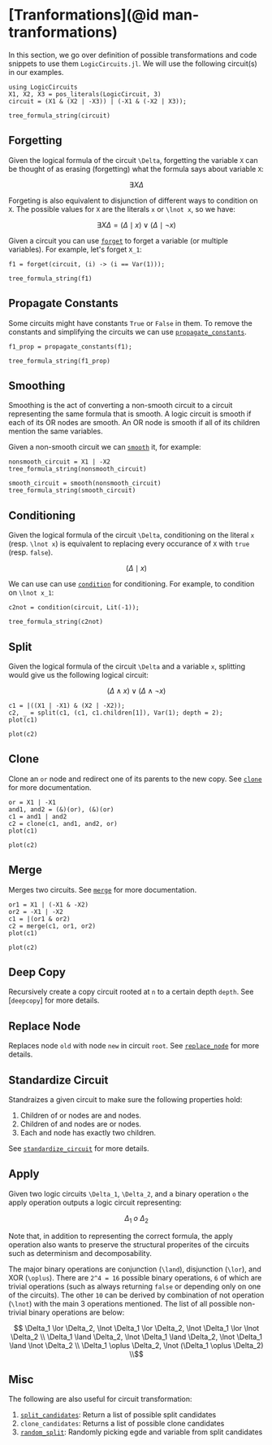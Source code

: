 # [Tranformations](@id man-tranformations)

In this section, we go over definition of possible transformations and code snippets to use them `LogicCircuits.jl`. We will use the following circuit(s) in our examples.

```@example transform
using LogicCircuits
X1, X2, X3 = pos_literals(LogicCircuit, 3)
circuit = (X1 & (X2 | -X3)) | (-X1 & (-X2 | X3));

tree_formula_string(circuit)
```

## Forgetting

Given the logical formula of the circuit ``\Delta``, forgetting the variable ``X`` can be thought of as erasing (forgetting) what the formula says about variable ``X``:

```math
\exists X \Delta 
``` 

Forgeting is also equivalent to disjunction of different ways to condition on ``X``. The possible values for ``X`` are the literals ``x`` or ``\lnot x``, so we have:

```math
\exists X \Delta = (\Delta \mid x) \lor (\Delta \mid \lnot x)
```

Given a circuit you can use [`forget`](@ref) to forget a variable (or multiple variables). For example, let's forget ``X_1``:

```@example transform
f1 = forget(circuit, (i) -> (i == Var(1)));

tree_formula_string(f1)
```

## Propagate Constants

Some circuits might have constants `True` or `False` in them. To remove the constants and simplifying the circuits we can use [`propagate_constants`](@ref).

```@example transform
f1_prop = propagate_constants(f1);

tree_formula_string(f1_prop)
```

## Smoothing

Smoothing is the act of converting a non-smooth circuit to a circuit representing the same formula that is smooth. A logic circuit is smooth if each of its OR nodes are smooth. 
An OR node is smooth if all of its children mention the same variables.


Given a non-smooth circuit we can [`smooth`](@ref) it, for example:

```@example transform
nonsmooth_circuit = X1 | -X2
tree_formula_string(nonsmooth_circuit)
```

```@example transform
smooth_circuit = smooth(nonsmooth_circuit)
tree_formula_string(smooth_circuit)
```

## Conditioning 

Given the logical formula of the circuit ``\Delta``, conditioning on the literal ``x`` (resp. ``\lnot x``) is equivalent to replacing every occurance of ``X`` with `true` (resp. `false`). 

```math
(\Delta \mid x)
```

We can use can use [`condition`](@ref) for conditioning. For example, to condition on ``\lnot x_1``:

```@example transform
c2not = condition(circuit, Lit(-1));

tree_formula_string(c2not)
```


## Split

Given the logical formula of the circuit ``\Delta`` and a variable ``x``, splitting would give us the following logical circuit:

```math
(\Delta \land x) \lor (\Delta \land \lnot x)
```

```@example transform
c1 = |((X1 | -X1) & (X2 | -X2));
c2, _ = split(c1, (c1, c1.children[1]), Var(1); depth = 2);
plot(c1)
```

```@example transform
plot(c2)
```


## Clone

Clone an `or` node and redirect one of its parents to the new copy. See [`clone`](@ref) for more documentation.

```@example transform
or = X1 | -X1
and1, and2 = (&)(or), (&)(or)
c1 = and1 | and2
c2 = clone(c1, and1, and2, or)
plot(c1)
```

```@example transform
plot(c2)
```

## Merge

Merges two circuits. See [`merge`](@ref) for more documentation.

```@example transform
or1 = X1 | (-X1 & -X2)
or2 = -X1 | -X2
c1 = |(or1 & or2)
c2 = merge(c1, or1, or2)
plot(c1)
```

```@example transform
plot(c2)
```

## Deep Copy

Recursively create a copy circuit rooted at `n` to a certain depth `depth`. See [`deepcopy`] for more details.

## Replace Node

Replaces node `old` with node `new` in circuit `root`. See [`replace_node`](@ref) for more details. 


## Standardize Circuit

Standraizes a given circuit to make sure the following properties hold:

1. Children of or nodes are and nodes.
2. Children of and nodes are or nodes.
3. Each and node has exactly two children.

See [`standardize_circuit`](@ref) for more details. 

## Apply

Given two logic circuits ``\Delta_1``, ``\Delta_2``, and a binary operation ``o`` the apply operation outputs a logic circuit representing:

```math
    \Delta_1\ o\ \Delta_2
```

Note that, in addition to representing the correct formula, the apply operation also wants to preserve the structural properites of the circuits such as  determinism and decomposability.

The major binary operations are conjunction (``\land``), disjunction (``\lor``), and XOR (``\oplus``). There are `` 2^4 = 16 `` possible binary operations, `` 6 `` of which are trivial operations (such as always returning ``false`` or depending only on one of the circuits). The other ``10`` can be derived by combination of not operation (``\lnot``) with the main 3 operations mentioned. The list of all possible non-trivial binary operations are below:

```math
    \Delta_1 \lor \Delta_2, \lnot \Delta_1 \lor \Delta_2, \lnot \Delta_1 \lor \lnot \Delta_2 \\
    \Delta_1 \land \Delta_2, \lnot \Delta_1 \land \Delta_2, \lnot \Delta_1 \land \lnot \Delta_2 \\
    \Delta_1 \oplus \Delta_2, \lnot (\Delta_1 \oplus \Delta_2) \\
```

## Misc

The following are also useful for circuit transformation:

1. [`split_candidates`](@ref): Return a list of possible split candidates
2. `clone_candidates`: Returns a list of possible clone candidates
2. [`random_split`](@ref): Randomly picking egde and variable from split candidates 